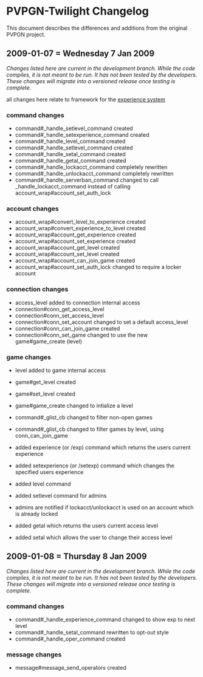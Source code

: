 # PVPGN-Twilight Changelog

This document describes the differences and additions from the original PVPGN
project.

## 2009-01-07 = Wednesday 7 Jan 2009

*Changes listed here are current in the development branch. While the code
compiles, it is not meant to be run. It has not been tested by the developers.
These changes will migrate into a versioned release once testing is complete.*

all changes here relate to framework for the [experience system][expsys]

### command changes

* command#_handle_setlevel_command created
* command#_handle_setexperience_command created
* command#_handle_level_command created
* command#_handle_setlevel_command created
* command#_handle_setal_command created
* command#_handle_getal_command created
* command#_handle_lockacct_command completely rewritten
* command#_handle_unlockacct_command completely rewritten
* command#_handle_serverban_command changed to call _handle_lockacct_command
  instead of calling account_wrap#account_set_auth_lock

### account changes

* account_wrap#convert_level_to_experience created
* account_wrap#convert_experience_to_level created
* account_wrap#account_get_experience created
* account_wrap#account_set_experience created
* account_wrap#account_get_level created
* account_wrap#account_set_level created
* account_wrap#account_can_join_game created
* account_wrap#account_set_auth_lock changed to require a locker account

### connection changes

* access_level added to connection internal access
* connection#conn_get_access_level
* connection#conn_set_access_level
* connection#conn_set_account changed to set a default access_level
* connection#conn_can_join_game created
* connection#conn_set_game changed to use the new game#game_create (level)

### game changes

* level added to game internal access
* game#get_level created
* game#set_level created
* game#game_create changed to intialize a level
* command#_glist_cb changed to filter non-open games
* command#_glist_cb changed to filter games by level, using conn_can_join_game

* added experience (or /exp) command which returns the users current experience
* added setexperience (or /setexp) command which changes the specified users
  experience
* added level command
* added setlevel command for admins
* admins are notified if lockacct/unlockacct is used on an account which is
  already locked
* added getal which returns the users current access level
* added setal which allows the user to change their access level

## 2009-01-08 = Thursday 8 Jan 2009

*Changes listed here are current in the development branch. While the code
compiles, it is not meant to be run. It has not been tested by the developers.
These changes will migrate into a versioned release once testing is complete.*

### command changes

* command#_handle_experience_command changed to show exp to next level
* command#_handle_setal_command rewritten to opt-out style
* command#_handle_oper_command created

### message changes

* message#message_send_operators created

[expsys]: http://wiki.github.com/marcbowes/pvpgn-twilight/experience-system "Experience System @ PVPGN-Twilight Wiki"
